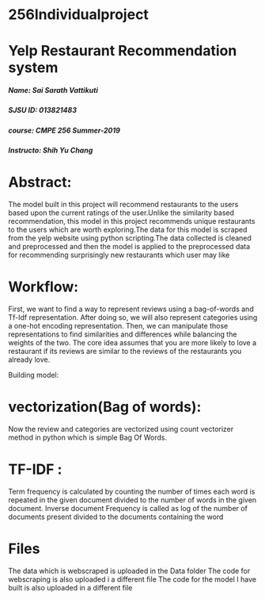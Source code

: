 # 256Individualproject
# Yelp Restaurant Recommendation system   

##### Name: Sai Sarath Vattikuti     
##### SJSU ID: 013821483
##### course: CMPE 256 Summer-2019
##### Instructo: Shih Yu Chang

# Abstract:
The model built in this project will recommend restaurants to the users based upon the current ratings of the user.Unlike the similarity based recommendation, this model in this project recommends unique restaurants to the users which are worth exploring.The data for this model is scraped from the yelp website using python scripting.The data collected is cleaned and preprocessed and then the model is applied to the preprocessed data for recommending surprisingly new restaurants which user may like 

# Workflow:
First, we want to find a way to represent reviews using a bag-of-words and Tf-Idf representation. After doing so, we will also represent categories using a one-hot encoding representation.
Then, we can manipulate those representations to find similarities and differences while
balancing the weights of the two.
The core idea assumes that you are more likely to love a restaurant if its reviews are similar to the reviews of the restaurants you already love.



Building model:
# vectorization(Bag of words):
Now the review and categories are vectorized using count vectorizer method in python which is simple Bag Of Words.

 
# TF-IDF :
Term frequency is calculated by counting the number of times each word is repeated in the given document divided to the number of words in the given document. Inverse document 
Frequency is called as log of the number of documents present divided to the documents containing the word


                                              


# Files
The data which is webscraped is uploaded in the Data folder
The code for webscraping is also uploaded i a different file
The code for the model I have built is also uploaded in a different file 
